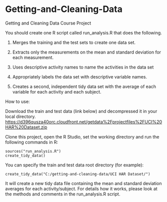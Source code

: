 Getting-and-Cleaning-Data
=========================

Getting and Cleaning Data Course Project

You should create one R script called run_analysis.R that does the following. 

1. Merges the training and the test sets to create one data set.

2. Extracts only the measurements on the mean and standard deviation for each measurement. 

3. Uses descriptive activity names to name the activities in the data set

4. Appropriately labels the data set with descriptive variable names. 

5. Creates a second, independent tidy data set with the average of each variable for each activity and each subject. 


How to use:

Download the train and test data (link below) and decompressed it in your local directory.
https://d396qusza40orc.cloudfront.net/getdata%2Fprojectfiles%2FUCI%20HAR%20Dataset.zip 

Clone this project, open the R Studio, set the working directory and run the following commands in R:
```
sources("run_analysis.R")
create_tidy_data()
```

You can specify the train and test data root directory (for example):
```
create_tidy_data("C:/getting-and-cleaning-data/UCI HAR Dataset/")
```

It will create a new tidy data file containing the mean and standard deviation averages for each activity/subject.
For details how it works, please look at the methods and comments in the run_analysis.R script.

